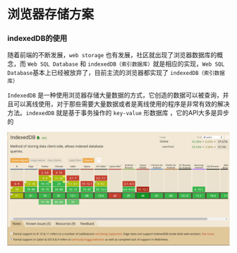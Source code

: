 # 浏览器存储方案



### indexedDB的使用

随着前端的不断发展，`web storage` 也有发展，社区就出现了浏览器数据库的概念，而 `Web SQL Database`  和 `indexedDB（索引数据库）`就是相应的实现，`Web SQL Database`基本上已经被放弃了，目前主流的浏览器都实现了  `indexedDB（索引数据库）`

`IndexedDB` 是一种使用浏览器存储大量数据的方式，它创造的数据可以被查询，并且可以离线使用，对于那些需要大量数据或者是离线使用的程序是非常有效的解决方法。`indexedDB` 就是基于事务操作的 `key-value` 形数据库 ，它的API大多是异步的

<img src="./imgs/005.png" alt="indexedDB的支持程度" style="zoom:50%;" />